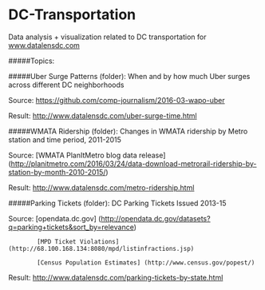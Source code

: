 # DC-Transportation
Data analysis + visualization related to DC transportation for www.datalensdc.com

#####Topics:

#####Uber Surge Patterns (folder): When and by how much Uber surges across different DC neighborhoods

  Source: https://github.com/comp-journalism/2016-03-wapo-uber
  
  Result: http://www.datalensdc.com/uber-surge-time.html
  
  
#####WMATA Ridership (folder): Changes in WMATA ridership by Metro station and time period, 2011-2015

  Source: [WMATA PlanItMetro blog data release] (http://planitmetro.com/2016/03/24/data-download-metrorail-ridership-by-station-by-month-2010-2015/)
  
  Result: http://www.datalensdc.com/metro-ridership.html
  
#####Parking Tickets (folder): DC Parking Tickets Issued 2013-15

  Source:   [opendata.dc.gov] (http://opendata.dc.gov/datasets?q=parking+tickets&sort_by=relevance)
            
            [MPD Ticket Violations] (http://68.100.168.134:8080/mpd/listinfractions.jsp)
            
            [Census Population Estimates] (http://www.census.gov/popest/)
  
  Result: http://www.datalensdc.com/parking-tickets-by-state.html
